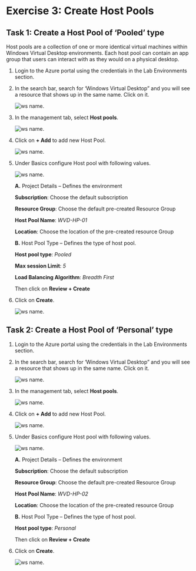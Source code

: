 # Exercise 3: Create Host Pools 


## Task 1: Create a Host Pool of ‘Pooled’ type


Host pools are a collection of one or more identical virtual machines within Windows Virtual Desktop environments. Each host pool can contain an app group that users can interact with as they would on a physical desktop. 

1. Login to the Azure portal using the credentials in the Lab Environments section. 

2. In the search bar, search for ‘Windows Virtual Desktop” and you will see a resource that shows up in the same name. Click on it. 

   ![ws name.](media/43.png)


4. In the management tab, select **Host pools**. 

   ![ws name.](media/44.png)


5. Click on **+ Add** to add new Host Pool. 

   ![ws name.](media/45.png)




6. Under Basics configure Host pool with following values.
 
   ![ws name.](media/46.png)
   
   **A.** Project Details – Defines the environment 

      **Subscription**: Choose the default subscription

      **Resource Group**: Choose the default pre-created Resource Group

      **Host Pool Name**: *WVD-HP-01* 

      **Location**: Choose the location of the pre-created resource Group
   
   
   
   
   **B.** Host Pool Type – Defines the type of host pool. 

      **Host pool type**: *Pooled*
      
      **Max session Limit**: *5*
     
      **Load Balancing Algorithm**: *Breadth First*
     
      Then click on **Review + Create**
     
     
     
     
7. Click on **Create**.
 
    ![ws name.](media/47.png)
    



## Task 2: Create a Host Pool of ‘Personal’ type
    
    
    
1. Login to the Azure portal using the credentials in the Lab Environments section. 

2. In the search bar, search for ‘Windows Virtual Desktop” and you will see a resource that shows up in the same name. Click on it. 

   ![ws name.](media/48.png)



4. In the management tab, select **Host pools**. 

   ![ws name.](media/49.png)



5. Click on **+ Add** to add new Host Pool. 

   ![ws name.](media/50.png)



6. Under Basics configure Host pool with following values.
 
   ![ws name.](media/51.png)
   
   
   
   **A.** Project Details – Defines the environment 

      **Subscription**: Choose the default subscription

      **Resource Group**: Choose the default pre-created Resource Group

      **Host Pool Name**: *WVD-HP-02* 

      **Location**: Choose the location of the pre-created resource Group
   
   
   **B.** Host Pool Type – Defines the type of host pool. 

      **Host pool type**: *Personal*
     
     Then click on **Review + Create**
     
     
     
 7. Click on **Create**.
 
    ![ws name.](media/52.png)
     

